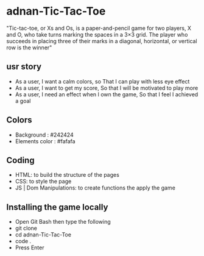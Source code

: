 # adnan-Tic-Tac-Toe
"Tic-tac-toe, or Xs and Os, is a paper-and-pencil game for two players, X and O, who take turns marking the spaces in a 3×3 grid. The player who succeeds in placing three of their marks in a diagonal, horizontal, or vertical row is the winner"

## usr story 
- As a user, I want a calm colors, so That I can play with less eye effect
- As a user, I want to get my score, So that I will be motivated to play more
- As a user, I need an effect when I own the game, So that I feel I achieved a goal

## Colors
- Background : #242424
- Elements color : #fafafa
## Coding
- HTML: to build the structure of the pages
- CSS: to style the page
- JS | Dom Manipulations: to create functions the apply the game
## Installing the game locally
- Open Git Bash then type the following
- git clone 
- cd adnan-Tic-Tac-Toe 
- code .
- Press Enter


